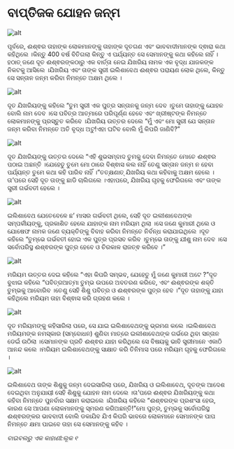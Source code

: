 # ବାପ୍ତିଜକ ଯୋହନ ଜନ୍ମ

![alt](https://cdn.door43.org/obs/jpg/360px/obs-en-22-01.jpg)

ପୂର୍ବରେ, ଈଶ୍ଵର ତାହାଙ୍କ ଲୋକମାନଙ୍କୁ ତାହାଙ୍କ ଦୂତଗଣ ଏବଂ ଭାବବାଦୀମାନଙ୍କ ଦ୍ଵାରା କଥା କହିଥିଲେ ।କିନ୍ତୁ 400 ବର୍ଷ ବିତିଗଲା କିନ୍ତୁ ଏ ପର୍ଯ୍ୟନ୍ତ ସେ ସେମାନଙ୍କୁ କଥା କହିଲେ ନାହିଁ ।ହଠାତ୍ ଜଣେ ଦୂତ ଈଶ୍ଵରଙ୍କଠାରୁ ଏକ ବାର୍ତ୍ତା ନେଇ ଯିଖରିୟ ନାମକ ଏକ ବୃଦ୍ଧ ଯାଜକଙ୍କ ନିକଟକୁ ଆସିଲେ ।ଯିଖରିୟ ଏବଂ ତାଙ୍କ ସ୍ତ୍ରୀ ଇଲିଶାବେଥ ଈଶ୍ଵର ପରାୟଣ ଲୋକ ଥିଲେ, କିନ୍ତୁ ସେ ସନ୍ତାନ ଜନ୍ମ କରିବା ନିମନ୍ତେ ଅକ୍ଷମ ଥିଲେ ।

![alt](https://cdn.door43.org/obs/jpg/360px/obs-en-22-02.jpg)

ଦୂତ ଯିଖରିୟଙ୍କୁ କହିଲେ “ତୁମ ସ୍ତ୍ରୀ ଏକ ପୁତ୍ର ସନ୍ତାନକୁ ଜନ୍ମ ଦେବ ।ତୁମେ ତାହାଙ୍କୁ ଯୋହନ ବୋଲି ନାମ ଦେବ ।ସେ ପବିତ୍ର ଆତ୍ମାରେ ପରିପୂର୍ଣ୍ଣ ହେବେ ଏବଂ ଖ୍ରୀଷ୍ଟଙ୍କ ନିମନ୍ତେ ଲୋକମାନଙ୍କୁ ପ୍ରସ୍ତୁତ କରିବେ ।ଯିଖରିୟ ଉତ୍ତର ଦେଲେ “ମୁଁ ଏବଂ ମୋ ସ୍ତ୍ରୀ ଯେ ସନ୍ତାନ ଜନ୍ମ କରିବା ନିମନ୍ତେ ଅତି ବୃଦ୍ଧ ଅଟୁ!ଏହା ଘଟିବ ବୋଲି ମୁଁ କିପରି ଜାଣିବି?”

![alt](https://cdn.door43.org/obs/jpg/360px/obs-en-22-03.jpg)

ଦୂତ ଯିଖରିୟଙ୍କୁ ଉତ୍ତର ଦେଲେ “ଏହି ଶୁଭସମ୍ବାଦ ତୁମକୁ ଦେବା ନିମନ୍ତେ ମୋତେ ଈଶ୍ଵର ପଠାଇ ଅଛନ୍ତି ।ଯେହେତୁ ତୁମେ ମୋ ଠାରେ ବିଶ୍ଵାସ କଲ ନାହିଁ ତେଣୁ ସନ୍ତାନ ଜନ୍ମ ନ ହେବା ପର୍ଯ୍ୟନ୍ତ ତୁମେ କଥା କହି ପାରିବ ନାହିଁ ।”ତତ୍‍କ୍ଷଣାତ୍ ଯିଖରିୟ କଥା କହିବାକୁ ଅକ୍ଷମ ହେଲେ ।ତା’ପରେ ସେହି ଦୂତ ତାଙ୍କୁ ଛାଡି ଚାଲିଗଲେ ।ଏହାପରେ, ଯିଖରିୟ ଗୃହକୁ ଫେରିଗଲେ ଏବଂ ତାଙ୍କ ସ୍ତ୍ରୀ ଗର୍ଭବତୀ ହେଲେ ।

![alt](https://cdn.door43.org/obs/jpg/360px/obs-en-22-04.jpg)

ଇଲିଶାବେଥ ଯେତେବେଳେ ଛ’ ମାସର ଗର୍ଭବତୀ ଥିଲେ, ସେହି ଦୂତ ଇଲୀଶାବେଥଙ୍କ ସମ୍ପର୍କୀୟଙ୍କୁ, ପ୍ରକାଶିତ ହେଲେ ଯାହାଙ୍କ ନାମ ମରିୟମ ଥିଲା ।ସେ ଜଣେ କୁମାରୀ ଥିଲେ ଓ ଯୋଷେଫ ନାମକ ଜଣେ ବ୍ୟକ୍ତିଙ୍କୁ ବିବାହ କରିବା ନିମନ୍ତେ ନିର୍ବନ୍ଧ କରାଯାଇଥିଲେ ।ଦୂତ କହିଲେ “ତୁମ୍ଭେ ଗର୍ଭବତୀ ହୋଇ ଏକ ପୁତ୍ର ପ୍ରସବ କରିବ ।ତୁମ୍ଭେ ତାଙ୍କୁ ଯୀଶୁ ନାମ ଦେବ ।ସେ ସର୍ବୋପରିସ୍ଥ ଈଶ୍ଵରଙ୍କ ପୁତ୍ର ହେବେ ଓ ଚିରକାଳ ରାଜତ୍ଵ କରିବେ ।”

![alt](https://cdn.door43.org/obs/jpg/360px/obs-en-22-05.jpg)

ମରିୟମ ଉତ୍ତର ଦେଇ କହିଲେ “ଏହା କିପରି ସମ୍ଭବ, ଯେହେତୁ ମୁଁ ଜଣେ କୁମାରୀ ଅଟେ ?”ଦୂତ ବୁଝାଇ କହିଲେ “ପବିତ୍ରଆତ୍ମା ତୁମ୍ଭ ଉପରେ ଅବତରଣ କରିବେ, ଏବଂ ଈଶ୍ଵରଙ୍କ ଶକ୍ତି ତୁମ୍ଭକୁ ଆବୋରିବ ।ତେଣୁ ସେହି ଶିଶୁ ପବିତ୍ର ଓ ଈଶ୍ଵରଙ୍କ ପୁତ୍ର ହେବ ।”ଦୂତ ତାହାଙ୍କୁ ଯାହା କହିଥିଲେ ମରିୟମ ତାହା ବିଶ୍ଵାସ କରି ଗ୍ରହଣ କଲେ ।

![alt](https://cdn.door43.org/obs/jpg/360px/obs-en-22-06.jpg)

ଦୂତ ମରିୟମଙ୍କୁ କହିସାରିଲା ପରେ, ସେ ଯାଇ ଇଲିଶାବେଥଙ୍କୁ ଭ୍ରମଣ କଲେ ।ଇଲିଶାବେଥ ମରିୟମଙ୍କ ନମସ୍କାର (ସମ୍ବୋଧନ) ଶୁଣିବା ମାତ୍ରେ ଇଲୀଶାବେଥଙ୍କ ଗର୍ଭରେ ଥିବା ସନ୍ତାନ ଡେଇଁ ଉଠିଲା ।ସେମାନଙ୍କ ପ୍ରତି ଈଶ୍ଵର ଯାହା କରିଥିଲେ ସେ ବିଷୟକୁ ଭାବି ସ୍ତ୍ରୀମାନେ ଏକାଠି ଆନନ୍ଦ କଲେ ।ମରିୟମ ଇଲିଶାବେଥଙ୍କୁ ସାକ୍ଷାତ କରି ତିନିମାସ ପରେ ମରିୟମ ଗୃହକୁ ଫେରିଗଲେ ।

![alt](https://cdn.door43.org/obs/jpg/360px/obs-en-22-07.jpg)

ଇଲିଶାବେଥ ତାଙ୍କ ଶିଶୁକୁ ଜନ୍ମ ଦେଇସାରିଲା ପରେ, ଯିଖରିୟ ଓ ଇଲିଶାବେଥ, ଦୂତଙ୍କ ଆଦେଶ ଦେଇଥିବା ଅନୁଯାୟୀ ସେହି ଶିଶୁକୁ ଯୋହନ ନାମ ଦେଲେ ।ତା’ପରେ ଈଶ୍ଵର ଯିଖରିୟଙ୍କୁ କଥା କହିବା ନିମନ୍ତେ ପୁନର୍ବାର ସକ୍ଷମ କରାଇଲେ ।ଯିଖରିୟ କହିଲେ “ଈଶ୍ଵରଙ୍କ ପ୍ରଶଂସା ହେଉ, କାରଣ ସେ ଆପଣା ଲୋକମାନଙ୍କୁ ସ୍ମରଣ କରିଅଛନ୍ତି!”ମୋ ପୁତ୍ର, ତୁମ୍ଭକୁ ସର୍ବୋପରିସ୍ଥ ଈଶ୍ଵରଙ୍କର ଭାବବାଦୀ ବୋଲି ଡକାଯିବ ଯିଏ କିପରି ଭାବରେ ଲୋକମାନେ ସେମାନଙ୍କ ପାପ ନିମନ୍ତେ କ୍ଷମା ପାଇବେ ତାହା ସେ ସେମାନଙ୍କୁ କହିବ ।

_ବାଇବଲରୁ ଏକ କାହାଣୀ:ଲୂକ ୧_